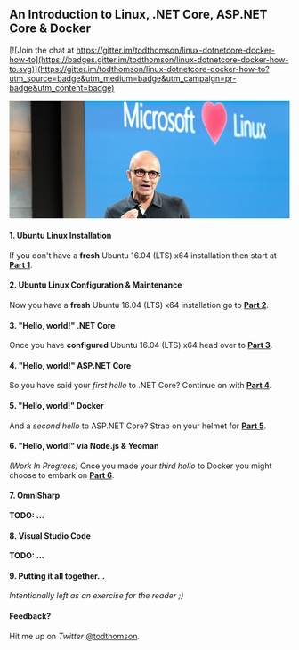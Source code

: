 ## An Introduction to Linux, .NET Core, ASP.NET Core & Docker

[![Join the chat at https://gitter.im/todthomson/linux-dotnetcore-docker-how-to](https://badges.gitter.im/todthomson/linux-dotnetcore-docker-how-to.svg)](https://gitter.im/todthomson/linux-dotnetcore-docker-how-to?utm_source=badge&utm_medium=badge&utm_campaign=pr-badge&utm_content=badge)

![1-nadella-loves-linux](README/1-nadella-loves-linux.jpg)

#### 1. Ubuntu Linux Installation

If you don't have a __fresh__ Ubuntu 16.04 (LTS) x64 installation then start at __[Part 1](Part1.md)__.

#### 2. Ubuntu Linux Configuration & Maintenance

Now you have a __fresh__ Ubuntu 16.04 (LTS) x64 installation go to __[Part 2](Part2.md)__.

#### 3. "Hello, world!" .NET Core

Once you have __configured__ Ubuntu 16.04 (LTS) x64 head over to __[Part 3](Part3.md)__.

#### 4. "Hello, world!" ASP.NET Core

So you have said your _first hello_ to .NET Core? Continue on with __[Part 4](Part4.md)__.

#### 5. "Hello, world!" Docker

And a _second hello_ to ASP.NET Core? Strap on your helmet for __[Part 5](Part5.md)__.

#### 6. "Hello, world!" via Node.js & Yeoman

_(Work In Progress)_ Once you made your _third hello_ to Docker you might choose to embark on __[Part 6](Part6.md)__.

#### 7. OmniSharp

__TODO: ...__

#### 8. Visual Studio Code

__TODO: ...__

#### 9. Putting it all together...

_Intentionally left as an exercise for the reader ;)_

#### Feedback?

Hit me up on _Twitter_ [@todthomson](https://twitter.com/todthomson).
